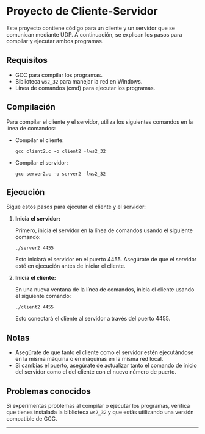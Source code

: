 # Proyecto de Cliente-Servidor

Este proyecto contiene código para un cliente y un servidor que se comunican mediante UDP. A continuación, se explican los pasos para compilar y ejecutar ambos programas.

## Requisitos

- GCC para compilar los programas.
- Biblioteca `ws2_32` para manejar la red en Windows.
- Línea de comandos (cmd) para ejecutar los programas.

## Compilación

Para compilar el cliente y el servidor, utiliza los siguientes comandos en la línea de comandos:

- Compilar el cliente:

    ```shell
    gcc client2.c -o client2 -lws2_32
    ```

- Compilar el servidor:

    ```shell
    gcc server2.c -o server2 -lws2_32
    ```

## Ejecución

Sigue estos pasos para ejecutar el cliente y el servidor:

1. **Inicia el servidor:**
    
    Primero, inicia el servidor en la línea de comandos usando el siguiente comando:

    ```shell
    ./server2 4455
    ```

    Esto iniciará el servidor en el puerto 4455. Asegúrate de que el servidor esté en ejecución antes de iniciar el cliente.

2. **Inicia el cliente:**
    
    En una nueva ventana de la línea de comandos, inicia el cliente usando el siguiente comando:

    ```shell
    ./client2 4455
    ```

    Esto conectará el cliente al servidor a través del puerto 4455.

## Notas

- Asegúrate de que tanto el cliente como el servidor estén ejecutándose en la misma máquina o en máquinas en la misma red local.
- Si cambias el puerto, asegúrate de actualizar tanto el comando de inicio del servidor como el del cliente con el nuevo número de puerto.

## Problemas conocidos

Si experimentas problemas al compilar o ejecutar los programas, verifica que tienes instalada la biblioteca `ws2_32` y que estás utilizando una versión compatible de GCC.

---
